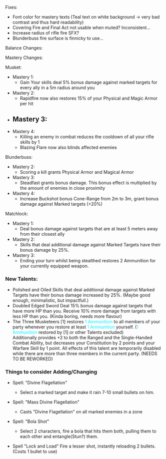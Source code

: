 Fixes:
- Font color for mastery texts (Teal text on white background -> very bad contrast and thus hard readability)
- Covering Fire and Final Act not usable when muted? Inconsistent...
- Increase radius of rifle fire SFX?
- Blunderbuss fire surface is finnicky to use...

Balance Changes:

Mastery Changes:

Musket:
- Mastery 1:
    - Gain Your skills deal 5% bonus damage against marked targets for every ally in a 5m radius around you
- Mastery 2:
	- Rapidfire now also restores 15% of your Physical and Magic Armor per hit
- Mastery 3:
    - 
- Mastery 4:
    - Killing an enemy in combat reduces the cooldown of all your rifle skills by 1
    - Blazing Flare now also blinds affected enemies

Blunderbuss:
- Mastery 2:
	- Scoring a kill grants Physical Armor and Magical Armor
- Mastery 3:
	- Steadfast grants bonus damage. This bonus effect is multiplied by the amount of enemies in close proximity
- Mastery 4:
	- Increase Buckshot bonus Cone-Range from 2m to 3m, grant bonus damage against Marked targets (+20%)


Matchlock:
- Mastery 1:
	- Deal bonus damage against targets that are at least 5 meters away from their closest ally
- Mastery 2:
	- Skills that deal additional damage against Marked Targets have their bonus damage by 25%.
- Mastery 3:
	- Ending your turn whilst being stealthed restores 2 Ammunition for your currently equipped weapon.

### New Talents:

- Polished and Oiled
    Skills that deal additional damage against Marked Targets have their bonus damage increased by 25%. (Maybe good enough, minimalistic, but impactfull.)
- Doubled Edged Sword
    Deal 15% bonus damage against targets that have more HP than you. Receive 10% more damage from targets with less HP than you. (Kinda boring, needs more flavour)
- The Three Musketeers
    [1] restores <font color='#00EFFF'>1 Ammunition</font> to all members of your party whenever you restore at least <font color='#00EFFF'>1 Ammunition</font> yourself. (<font color='#00EFFF'>1 Ammunition</font> restored by [1] or other Talents excluded)<br>Additionally provides +2 to both the Ranged and the Single-Handed Combat Ability, but decreases your Constitution by 2 points and your Warfare Skill by 1 point. All effects of this talent are temporarily disabled while there are more than three members in the current party. (NEEDS TO BE REWORKED)



### Things to consider Adding/Changing

- Spell: "Divine Flagellation"
    - Select a marked target and make it rain 7-10 small bullets on him.

- Spell: "Mass Divine Flagellation"
    - Casts "Divine Flagellation" on all marked enemies in a zone

- Spell: "Bola Shot"
    - Select 2 characters, fire a bola that hits them both, pulling them to each other and entangle(Stun?) them.

- Spell "Lock and Load"
    Fire a lesser shot, instantly reloading 2 bullets. (Costs 1 bullet to use)
